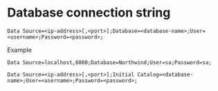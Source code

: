 # Database connection string

```
Data Source=<ip-address>[,<port>];Database=<database-name>;User=<username>;Password=<password>;
```

Example

```
Data Source=localhost,8080;Database=Northwind;User=sa;Password=sa;
```

```
Data Source=<ip-address>[,<port>];Initial Catalog=<database-name>;User=<username>;Password=<password>;
```

